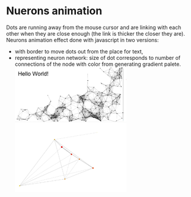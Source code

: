 # Nuerons animation
Dots are running away from the mouse cursor and are linking with each other when they are close enough (the link is thicker the closer they are).
Neurons animation effect done with javascript in two versions:
* with border to move dots out from the place for text, 
* representing neuron network: size of dot corresponds to number of connections of the node with color from generating gradient palete.
<img
  src="effect_with_canva.jpg"
  alt="Alt text"
  title="Optional title"
  style="display: inline-block; margin: 0 auto; max-width: 300px">
<img
  src="graf.jpg"
  alt="Alt text"
  title="Optional title"
  style="display: inline-block; margin: 0 auto; max-width: 300px">

